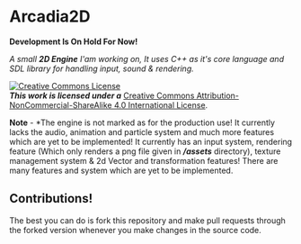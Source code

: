 # Arcadia2D
**Development Is On Hold For Now!**

*A small **2D Engine** I'am working on, It uses C++ as it's core language and SDL library for handling input, sound & rendering.*

<a rel="license" href="http://creativecommons.org/licenses/by-nc-sa/4.0/"><img alt="Creative Commons License" style="border-width:0" src="https://i.creativecommons.org/l/by-nc-sa/4.0/88x31.png" /></a><br />***This work is licensed under a*** <a rel="license" href="http://creativecommons.org/licenses/by-nc-sa/4.0/">Creative Commons Attribution-NonCommercial-ShareAlike 4.0 International License</a>.

**Note** - *The engine is not marked as for the production use! It currently lacks the audio, animation and particle system and much more features which are yet to be implemented! It currently has an input system, rendering feature (Which only renders a png file given in ***/assets*** directory), texture management system & 2d Vector and transformation features! There are many features and system which are yet to be implemented.

## Contributions!
The best you can do is fork this repository and make pull requests through the forked version whenever you make changes in the source code.

